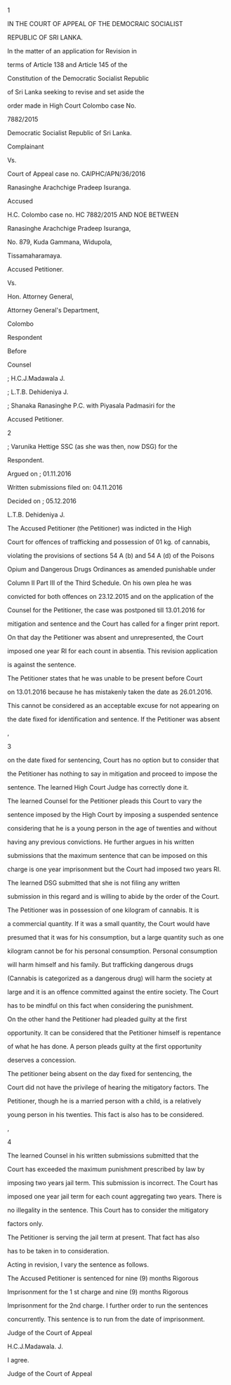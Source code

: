 1

IN THE COURT OF APPEAL OF THE DEMOCRAIC SOCIALIST

REPUBLIC OF SRI LANKA.

In the matter of an application for Revision in

terms of Article 138 and Article 145 of the

Constitution of the Democratic Socialist Republic

of Sri Lanka seeking to revise and set aside the

order made in High Court Colombo case No.

7882/2015

Democratic Socialist Republic of Sri Lanka.

Complainant

Vs.

Court of Appeal case no. CAlPHC/APN/36/2016

Ranasinghe Arachchige Pradeep Isuranga.

Accused

H.C. Colombo case no. HC 7882/2015 AND NOE BETWEEN

Ranasinghe Arachchige Pradeep Isuranga,

No. 879, Kuda Gammana, Widupola,

Tissamaharamaya.

Accused Petitioner.

Vs.

Hon. Attorney General,

Attorney General's Department,

Colombo

Respondent

Before

Counsel

; H.C.J.Madawala J.

; L.T.B. Dehideniya J.

; Shanaka Ranasinghe P.C. with Piyasala Padmasiri for the

Accused Petitioner.

2

; Varunika Hettige SSC (as she was then, now DSG) for the

Respondent.

Argued on ; 01.11.2016

Written submissions filed on: 04.11.2016

Decided on ; 05.12.2016

L.T.B. Dehideniya J.

The Accused Petitioner (the Petitioner) was indicted in the High

Court for offences of trafficking and possession of 01 kg. of cannabis,

violating the provisions of sections 54 A (b) and 54 A (d) of the Poisons

Opium and Dangerous Drugs Ordinances as amended punishable under

Column II Part III of the Third Schedule. On his own plea he was

convicted for both offences on 23.12.2015 and on the application of the

Counsel for the Petitioner, the case was postponed till 13.01.2016 for

mitigation and sentence and the Court has called for a finger print report.

On that day the Petitioner was absent and unrepresented, the Court

imposed one year RI for each count in absentia. This revision application

is against the sentence.

The Petitioner states that he was unable to be present before Court

on 13.01.2016 because he has mistakenly taken the date as 26.01.2016.

This cannot be considered as an acceptable excuse for not appearing on

the date fixed for identification and sentence. If the Petitioner was absent

,

3

on the date fixed for sentencing, Court has no option but to consider that

the Petitioner has nothing to say in mitigation and proceed to impose the

sentence. The learned High Court Judge has correctly done it.

The learned Counsel for the Petitioner pleads this Court to vary the

sentence imposed by the High Court by imposing a suspended sentence

considering that he is a young person in the age of twenties and without

having any previous convictions. He further argues in his written

submissions that the maximum sentence that can be imposed on this

charge is one year imprisonment but the Court had imposed two years RI.

The learned DSG submitted that she is not filing any written

submission in this regard and is willing to abide by the order of the Court.

The Petitioner was in possession of one kilogram of cannabis. It is

a commercial quantity. If it was a small quantity, the Court would have

presumed that it was for his consumption, but a large quantity such as one

kilogram cannot be for his personal consumption. Personal consumption

will harm himself and his family. But trafficking dangerous drugs

(Cannabis is categorized as a dangerous drug) will harm the society at

large and it is an offence committed against the entire society. The Court

has to be mindful on this fact when considering the punishment.

On the other hand the Petitioner had pleaded guilty at the first

opportunity. It can be considered that the Petitioner himself is repentance

of what he has done. A person pleads guilty at the first opportunity

deserves a concession.

The petitioner being absent on the day fixed for sentencing, the

Court did not have the privilege of hearing the mitigatory factors. The

Petitioner, though he is a married person with a child, is a relatively

young person in his twenties. This fact is also has to be considered.

,

4

The learned Counsel in his written submissions submitted that the

Court has exceeded the maximum punishment prescribed by law by

imposing two years jail term. This submission is incorrect. The Court has

imposed one year jail term for each count aggregating two years. There is

no illegality in the sentence. This Court has to consider the mitigatory

factors only.

The Petitioner is serving the jail term at present. That fact has also

has to be taken in to consideration.

Acting in revision, I vary the sentence as follows.

The Accused Petitioner is sentenced for nine (9) months Rigorous

Imprisonment for the 1 st charge and nine (9) months Rigorous

Imprisonment for the 2nd charge. I further order to run the sentences

concurrently. This sentence is to run from the date of imprisonment.

Judge of the Court of Appeal

H.C.J.Madawala. J.

I agree.

Judge of the Court of Appeal